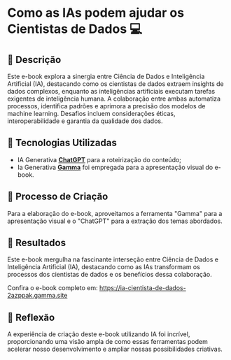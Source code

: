# Como as IAs podem ajudar os Cientistas de Dados 💻

## 📒 Descrição
Este e-book explora a sinergia entre Ciência de Dados e Inteligência Artificial (IA), destacando como os cientistas de dados extraem insights de dados complexos, enquanto as inteligências artificiais executam tarefas exigentes de inteligência humana. A colaboração entre ambas automatiza processos, identifica padrões e aprimora a precisão dos modelos de machine learning. Desafios incluem considerações éticas, interoperabilidade e garantia da qualidade dos dados.

## 🤖 Tecnologias Utilizadas
- IA Generativa **[ChatGPT](https://chat.openai.com)** para a roteirização do conteúdo;
- Ia Generativa **[Gamma](https://gamma.app)** foi empregada para a apresentação visual do e-book.

## 🧐 Processo de Criação
Para a elaboração do e-book, aproveitamos a ferramenta "Gamma" para a apresentação visual e o "ChatGPT" para a extração dos temas abordados.

## 🚀 Resultados
Este e-book mergulha na fascinante interseção entre Ciência de Dados e Inteligência Artificial (IA), destacando como as IAs transformam os processos dos cientistas de dados e os benefícios dessa colaboração.

Confira o e-book completo em: https://ia-cientista-de-dados-2azppak.gamma.site

## 💭 Reflexão
A experiência de criação deste e-book utilizando IA foi incrível, proporcionando uma visão ampla de como essas ferramentas podem acelerar nosso desenvolvimento e ampliar nossas possibilidades criativas.

